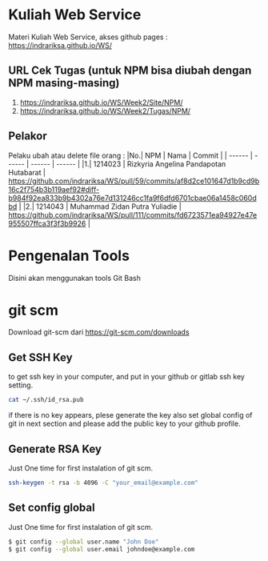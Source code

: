 # Kuliah Web Service
Materi Kuliah Web Service, akses github pages : https://indrariksa.github.io/WS/

## URL Cek Tugas (untuk NPM bisa diubah dengan NPM masing-masing)
1. https://indrariksa.github.io/WS/Week2/Site/NPM/
2. https://indrariksa.github.io/WS/Week2/Tugas/NPM/

## Pelakor
Pelaku ubah atau delete file orang :
|No.| NPM      | Nama | Commit |
| ------ | ------ | ------ | ------ |
|1.| 1214023 | Rizkyria Angelina Pandapotan Hutabarat | https://github.com/indrariksa/WS/pull/59/commits/af8d2ce101647d1b9cd9b16c2f754b3b119aef92#diff-b984f92ea833b9b4302a76e7d131246cc1fa9f6dfd6701cbae06a1458c060dbd |
|2.| 1214043 | Muhammad Zidan Putra Yuliadie | https://github.com/indrariksa/WS/pull/111/commits/fd6723571ea94927e47e955507ffca3f3f3b9926 |

# Pengenalan Tools
Disini akan menggunakan tools Git Bash

# git scm
Download git-scm dari https://git-scm.com/downloads

## Get SSH Key 
to get ssh key in your computer, and put in your github or gitlab ssh key setting.

```sh
cat ~/.ssh/id_rsa.pub
```
if there is no key appears, plese generate the key also set global config of git in next section and please add the public key to your github profile.

## Generate RSA Key
Just One time for first instalation of git scm.
```sh
ssh-keygen -t rsa -b 4096 -C "your_email@example.com"
```

## Set config global
Just One time for first instalation of git scm.

```sh
$ git config --global user.name "John Doe"
$ git config --global user.email johndoe@example.com
```




